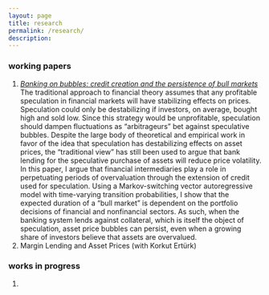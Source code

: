 ```yaml
---
layout: page
title: research
permalink: /research/
description: 
---
```


### working papers

1. [*Banking on bubbles: credit creation and the persistence of bull markets*](https://drive.google.com/file/d/1ZteOGfCt_-VXa2qAfsjicXbliVqRMG8v/view?usp=sharing)
   The traditional approach to financial theory assumes that any profitable speculation in financial markets will have stabilizing effects on prices.  Speculation could only be destabilizing if investors, on average, bought high and sold low. Since this strategy would be unprofitable, speculation should dampen fluctuations as “arbitrageurs” bet against speculative bubbles. Despite the large body of theoretical and empirical work in favor of the idea that speculation has destabilizing effects on asset prices, the “traditional view” has still been used to argue that bank lending for the speculative purchase of assets will reduce price volatility. In this paper, I argue that financial intermediaries play a role in perpetuating periods of overvaluation through the extension of credit used for speculation. Using a Markov-switching vector autoregressive model with time-varying transition probabilities, I show that the expected duration of a “bull market” is dependent on the portfolio decisions of financial and nonfinancial sectors. As such, when the banking system lends against collateral, which is itself the object of speculation, asset price bubbles can persist, even when a growing share of investors believe that assets are overvalued.
1. Margin Lending and Asset Prices (with Korkut Ert&uuml;rk)

### works in progress

1.
